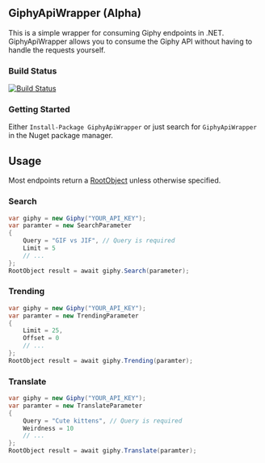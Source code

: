 ## GiphyApiWrapper (Alpha)
This is a simple wrapper for consuming Giphy endpoints in .NET. GiphyApiWrapper allows you to consume the Giphy API without having to handle the requests yourself.

### Build Status
[![Build Status](https://dev.azure.com/fargherkeegan/GiphyApiWrapper/_apis/build/status/KeeganFargher.GiphyApiWrapper?branchName=master)](https://dev.azure.com/fargherkeegan/GiphyApiWrapper/_build/latest?definitionId=7&branchName=master)

### Getting Started
Either `Install-Package GiphyApiWrapper` or just search for `GiphyApiWrapper` in the Nuget package manager.

## Usage

Most endpoints return a [RootObject](https://developers.giphy.com/docs/#gif-object)  unless otherwise specified.

### Search
```c#
var giphy = new Giphy("YOUR_API_KEY");
var paramter = new SearchParameter
{
    Query = "GIF vs JIF", // Query is required
    Limit = 5
    // ...
};
RootObject result = await giphy.Search(parameter);
```

### Trending
```c#
var giphy = new Giphy("YOUR_API_KEY");
var paramter = new TrendingParameter
{
    Limit = 25,
    Offset = 0
    // ...
};
RootObject result = await giphy.Trending(paramter);
```

### Translate
```c#
var giphy = new Giphy("YOUR_API_KEY");
var paramter = new TranslateParameter
{
    Query = "Cute kittens", // Query is required
    Weirdness = 10
    // ...
};
RootObject result = await giphy.Translate(paramter);
```
